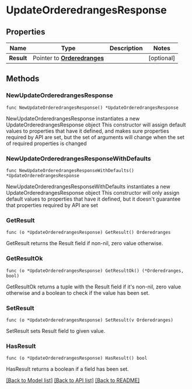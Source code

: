 # UpdateOrderedrangesResponse

## Properties

Name | Type | Description | Notes
------------ | ------------- | ------------- | -------------
**Result** | Pointer to [**Orderedranges**](Orderedranges.md) |  | [optional] 

## Methods

### NewUpdateOrderedrangesResponse

`func NewUpdateOrderedrangesResponse() *UpdateOrderedrangesResponse`

NewUpdateOrderedrangesResponse instantiates a new UpdateOrderedrangesResponse object
This constructor will assign default values to properties that have it defined,
and makes sure properties required by API are set, but the set of arguments
will change when the set of required properties is changed

### NewUpdateOrderedrangesResponseWithDefaults

`func NewUpdateOrderedrangesResponseWithDefaults() *UpdateOrderedrangesResponse`

NewUpdateOrderedrangesResponseWithDefaults instantiates a new UpdateOrderedrangesResponse object
This constructor will only assign default values to properties that have it defined,
but it doesn't guarantee that properties required by API are set

### GetResult

`func (o *UpdateOrderedrangesResponse) GetResult() Orderedranges`

GetResult returns the Result field if non-nil, zero value otherwise.

### GetResultOk

`func (o *UpdateOrderedrangesResponse) GetResultOk() (*Orderedranges, bool)`

GetResultOk returns a tuple with the Result field if it's non-nil, zero value otherwise
and a boolean to check if the value has been set.

### SetResult

`func (o *UpdateOrderedrangesResponse) SetResult(v Orderedranges)`

SetResult sets Result field to given value.

### HasResult

`func (o *UpdateOrderedrangesResponse) HasResult() bool`

HasResult returns a boolean if a field has been set.


[[Back to Model list]](../README.md#documentation-for-models) [[Back to API list]](../README.md#documentation-for-api-endpoints) [[Back to README]](../README.md)



